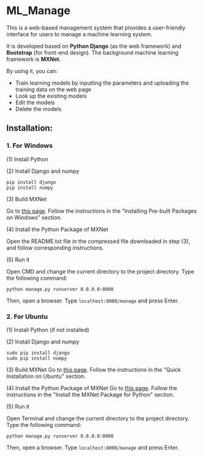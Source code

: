 # ML_Manage
This is a web-based management system that provides a user-friendly interface for users to manage a machine learning system. 

It is developed based on <b>Python Django</b> (as the web framework) and <b>Bootstrap</b> (for front-end design). The background machine learning framework is <b>MXNet</b>.

By using it, you can:
* Train learning models by inputting the parameters and uploading the training data on the web page
* Look up the existing models
* Edit the models
* Delete the models

## Installation:
### 1. For Windows

(1) Install Python

(2) Install Django and numpy

    pip install django
    pip install numpy

(3) Build MXNet

Go to <a href="http://mxnet.io/get_started/setup.html#build-mxnet-on-windows">this page</a>. Follow the instructions in the "Installing Pre-built Packages on Windows" section.

(4) Install the Python Package of MXNet

Open the README.txt file in the compressed file downloaded in step (3), and follow corresponding instructions.

(5) Run it

Open CMD and change the current directory to the project directory. Type the following command:

    python manage.py runserver 0.0.0.0:8000
    
Then, open a browser. Type `localhost:8000/manage` and press Enter.

### 2. For Ubuntu

(1) Install Python (if not installed)

(2) Install Django and numpy

    sudo pip install django
    sudo pip install numpy

(3) Build MXNet
Go to <a href="http://mxnet.io/get_started/setup.html#quick-installation-on-ubuntu">this page</a>. Follow the instructions in the "Quick Installation on Ubuntu" section.

(4) Install the Python Package of MXNet
Go to <a href="http://mxnet.io/get_started/setup.html#install-the-mxnet-package-for-python">this page</a>. Follow the instructions in the "Install the MXNet Package for Python" section.

(5) Run it

Open Terminal and change the current directory to the project directory. Type the following command:

    python manage.py runserver 0.0.0.0:8000
    
Then, open a browser. Type `localhost:8000/manage` and press Enter.
